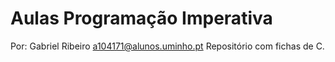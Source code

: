# Aulas Programação Imperativa
Por: Gabriel Ribeiro a104171@alunos.uminho.pt
Repositório com fichas de C.